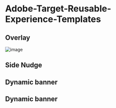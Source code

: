 # Adobe-Target-Reusable-Experience-Templates


## Overlay

![image](https://user-images.githubusercontent.com/101316657/161979044-3c4fa2a9-face-4111-ac8c-75873b2105f9.png)


## Side Nudge


## Dynamic banner


## Dynamic banner
